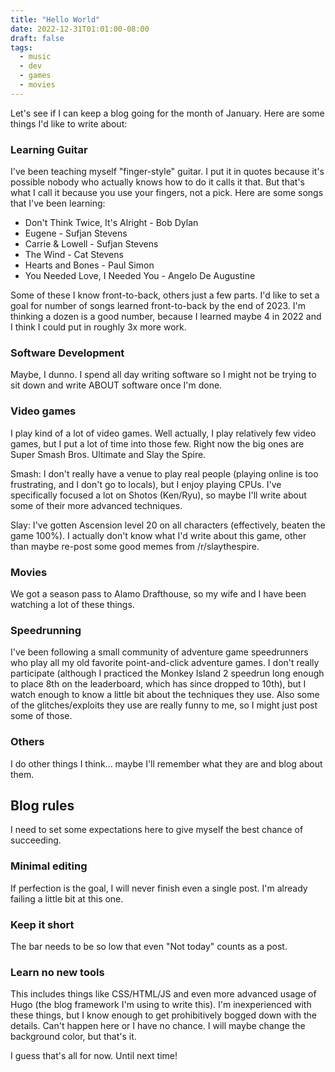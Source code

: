 ```yaml
---
title: "Hello World"
date: 2022-12-31T01:01:00-08:00
draft: false
tags:
  - music
  - dev
  - games
  - movies
---
```


Let's see if I can keep a blog going for the month of January. Here are some things I'd like to write about:

### Learning Guitar

I've been teaching myself "finger-style" guitar. I put it in quotes because it's possible nobody who actually knows how to do it calls it that. But that's what I call it because you use your fingers, not a pick. Here are some songs that I've been learning:

- Don't Think Twice, It's Alright - Bob Dylan
- Eugene - Sufjan Stevens
- Carrie & Lowell - Sufjan Stevens
- The Wind - Cat Stevens
- Hearts and Bones - Paul Simon
- You Needed Love, I Needed You - Angelo De Augustine

Some of these I know front-to-back, others just a few parts. I'd like to set a goal for number of songs learned front-to-back by the end of 2023. I'm thinking a dozen is a good number, because I learned maybe 4 in 2022 and I think I could put in roughly 3x more work.

### Software Development

Maybe, I dunno. I spend all day writing software so I might not be trying to sit down and write ABOUT software once I'm done.

### Video games

I play kind of a lot of video games. Well actually, I play relatively few video games, but I put a lot of time into those few. Right now the big ones are Super Smash Bros. Ultimate and Slay the Spire.

Smash: I don't really have a venue to play real people (playing online is too frustrating, and I don't go to locals), but I enjoy playing CPUs. I've specifically focused a lot on Shotos (Ken/Ryu), so maybe I'll write about some of their more advanced techniques.

Slay: I've gotten Ascension level 20 on all characters (effectively, beaten the game 100%). I actually don't know what I'd write about this game, other than maybe re-post some good memes from /r/slaythespire.

### Movies
We got a season pass to Alamo Drafthouse, so my wife and I have been watching a lot of these things.

### Speedrunning

I've been following a small community of adventure game speedrunners who play all my old favorite point-and-click adventure games. I don't really participate (although I practiced the Monkey Island 2 speedrun long enough to place 8th on the leaderboard, which has since dropped to 10th), but I watch enough to know a little bit about the techniques they use. Also some of the glitches/exploits they use are really funny to me, so I might just post some of those.

### Others

I do other things I think... maybe I'll remember what they are and blog about them.

## Blog rules

I need to set some expectations here to give myself the best chance of succeeding.

### Minimal editing

If perfection is the goal, I will never finish even a single post. I'm already failing a little bit at this one.

### Keep it short

The bar needs to be so low that even "Not today" counts as a post.

### Learn no new tools

This includes things like CSS/HTML/JS and even more advanced usage of Hugo (the blog framework I'm using to write this). I'm inexperienced with these things, but I know enough to get prohibitively bogged down with the details. Can't happen here or I have no chance. I will maybe change the background color, but that's it.


I guess that's all for now. Until next time!
